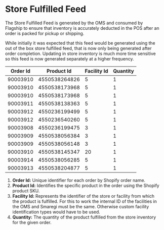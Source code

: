 # Store Fulfilled Feed

The Store Fulfilled Feed is generated by the OMS and consumed by Flagship to ensure that inventory is accurately deducted in the POS after an order is packed for pickup or shipping.

While initially it was expected that this feed would be generated using the out of the box store fulfilled feed, that is now only being generated after order completion. Updating in store inventory is much more time sensitive so this feed is now generated separately at a higher frequency.

| Order Id | Product Id      | Facility Id | Quantity | 
|----------|-----------------|-------------|----------|
| 90003910 | 4550538264826   | 5           | 1 |
| 90003910 | 4550538173968   | 5           | 1 |
| 90003910 | 4550538173968   | 5           | 1 |
| 90003911 | 4550538138363   | 5           | 1 |
| 90003912 | 4550236199499   | 5           | 1 |
| 90003912 | 4550236540260   | 5           | 1 |
| 90003908 | 4550236199475   | 3           | 1 |
| 90003909 | 4550538056384   | 3           | 1 |
| 90003909 | 4550538056148   | 3           | 1 |
| 90003910 | 4550538145347   | 20          | 1 |
| 90003914 | 4550538056285   | 5           | 1 |
| 90003913 | 4550538204877   | 5           | 1 |

1. **Order Id:** Unique identifier for each order by Shopify order name.
2. **Product Id:** Identifies the specific product in the order using the Shopify product SKU.
3. **Facility Id:** Represents the identifier of the store or facility from which the product is fulfilled. For this to work the internal ID of the facilities in the OMS and Smaregi must be the same. Otherwise custom facility identification types would have to be used.
4. **Quantity:** The quantity of the product fulfilled from the store inventory for the given order.
